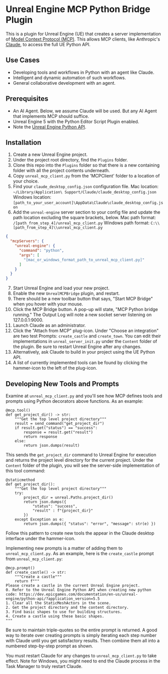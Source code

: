 # Unreal Engine MCP Python Bridge Plugin

This is a plugin for Unreal Engine (UE) that creates a server implementation of [Model Context Protocol (MCP)](https://modelcontextprotocol.io/introduction).
This allows MCP clients, like Anthropic's [Claude](https://claude.ai/), to access the full UE Python API.

## Use Cases

- Developing tools and workflows in Python with an agent like Claude.
- Intelligent and dynamic automation of such workflows.
- General collaborative development with an agent.

## Prerequisites

- An AI Agent. Below, we assume Claude will be used. But any AI Agent that implements MCP should suffice.
- Unreal Engine 5 with the Python Editor Script Plugin enabled.
- Note the [Unreal Engine Python API](https://dev.epicgames.com/documentation/en-us/unreal-engine/python-api/?application_version=5.5).

## Installation

1. Create a new Unreal Engine project.
2. Under the project root directory, find the `Plugins` folder.
3. Clone this repo into the `Plugins` folder so that there is a new containing folder with all the project contents underneath.
4. Copy `unreal_mcp_client.py` from the 'MCPClient' folder to a location of your choice.
5. Find your `claude_desktop_config.json` configuration file.
Mac location: `~/Library/Application\ Support/Claude/claude_desktop_config.json`
Windows location: `[path_to_your_user_account]\AppData\Claude\claude_desktop_config.json`
6. Add the `unreal-engine` server section to your config file and update the path location excluding the square brackets, below.
Mac path format: `/[path_from_step_4]/unreal_mcp_client.py`
Windows path format: `C:\\[path_from_step_4]\\unreal_mcp_client.py`
```json
{
  "mcpServers": {
    "unreal-engine": {
      "command": "python",
      "args": [
        "[mac_or_windows_format_path_to_unreal_mcp_client.py]"
      ]
    } 
  }
}
```
7. Start Unreal Engine and load your new project.
8. Enable the new `UnrealMCPBridge` plugin, and restart.
9. There should be a new toolbar button that says, "Start MCP Bridge" when you hover with your mouse.
10. Click the MCP Bridge button. A pop-up will state, "MCP Python bridge running." The Output Log will note a new socket server listening on 127.0.0.1:9000.
11. Launch Claude as an administrator.
12. Click the "Attach from MCP" plug-icon. Under "Choose an integration" are two test Prompts: `create_castle` and `create_town`. You can edit their implementations in `unreal_server_init.py` under the `Content` folder of the plugin. Be sure to restart Unreal Engine after any changes.
13. Alternatively, ask Claude to build in your project using the UE Python API.
14. A list of currently implemented tools can be found by clicking the hammer-icon to the left of the plug-icon.

## Developing New Tools and Prompts

Examine at `unreal_mcp_client.py` and you'll see how MCP defines tools and prompts using Python decorators above functions. As an example:

```
@mcp.tool()
def get_project_dir() -> str:
    """Get the top level project directory"""
    result = send_command("get_project_dir")
    if result.get("status") == "success":
        response = result.get("result")
        return response
    else:
        return json.dumps(result)
```

This sends the `get_project_dir` command to Unreal Engine for execution and returns the project level directory for the current project. Under the `Content` folder of the plugin, you will see the server-side implementation of this tool command:

```
@staticmethod
def get_project_dir():
    """Get the top level project directory"""
    try:
        project_dir = unreal.Paths.project_dir()
        return json.dumps({
            "status": "success",
            "result" : f"{project_dir}"
        })
    except Exception as e:
        return json.dumps({ "status": "error", "message": str(e) })
``` 

Follow this pattern to create new tools the appear in the Claude desktop interface under the hammer-icon.

Implementing new prompts is a matter of adding them to `unreal_mcp_client.py`. As an example, here is the `create_castle` prompt from `unreal_mcp_client.py`:

```
@mcp.prompt()
def create_castle() -> str:
    """Create a castle"""
    return f"""
Please create a castle in the current Unreal Engine project.
0. Refer to the Unreal Engine Python API when creating new python code: https://dev.epicgames.com/documentation/en-us/unreal-engine/python-api/?application_version=5.5
1. Clear all the StaticMeshActors in the scene.
2. Get the project directory and the content directory.
3. Find basic shapes to use for building structures.
4. Create a castle using these basic shapes.
"""
```

Be sure to maintain triple-quotes so the entire prompt is returned. A good way to iterate over creating prompts is simply iterating each step number with Claude until you get satisfactory results. Then combine them all into a numbered step-by-step prompt as shown.

You must restart Claude for any changes to `unreal_mcp_client.py` to take effect. Note for Windows, you might need to end the Claude process in the Task Manager to truly restart Claude.
